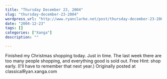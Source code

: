 ```yaml
---
title: "Thursday December 23, 2004"
slug: "thursday-december-23-2004"
wordpress_url: "http://www.ryanclarke.net/post/thursday-december-23-2004/"
date: "2004-12-23"
tags: []
categories: ["Xanga"]
description: ""

---
```


Finished my Christmas shopping today. Just in time. The last week there are too many people shopping, and everything good is sold out. Free Hint: shop early. (I'll have to remember that next year.)
Originally posted at classicalRyan.xanga.com
